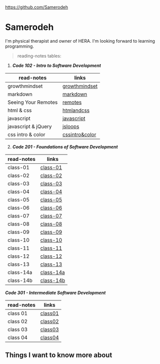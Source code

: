https://github.com/Samerodeh

# Samerodeh
I'm physical therapist and owner of HERA. I'm looking forward to learning programming.

> reading-notes tables:

1. ***Code 102 - Intro to Software Development***


| read-notes     | links |
| ----------- | ----------- |
| growthmindset    | [growthmindset](growthmindset)      |
| markdown   |  [markdown](markdown)   |
| Seeing Your Remotes | [remotes](remotes) |
| html & css | [htmlandcss](htmlandcss) |
| javascript | [javascript](javascript) |
| javascript & jQuery | [jsloops](jsloops) |
| css intro & color | [cssintro&color](cssintro&color) |


2. ***Code 201 - Foundations of Software Development***

| read-notes     | links |
| ----------- | ----------- |
| class-01 | [class-01](class-01) |
| class-02 | [class-02](class-02) |
| class-03 | [class-03](class-03) |
| class-04 | [class-04](class-04) | 
| class-05 | [class-05](class-05) |
| class-06 | [class-06](class-06) |
| class-07 | [class-07](class-07) |
| class-08 | [class-08](class-08) |
| class-09 | [class-09](class-09) |
| class-10 | [class-10](class-10) |
| class-11 | [class-11](class-11) |
| class-12 | [class-12](class-12) |
| class-13 | [class-13](class-13) |
| class-14a | [class-14a](class-14a) |
| class-14b | [class-14b](class-14b) |

***Code 301 - Intermediate Software Development*** 

| read-notes     | links |
| ----------- | ----------- |
| class 01 | [class01](class01) |
| class 02 | [class02](class02) |
| class 03 | [class03](class03) |
| class 04 | [class04](class04) |

## Things I want to know more about 